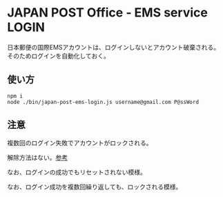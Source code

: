 # JAPAN POST Office - EMS service LOGIN

日本郵便の国際EMSアカウントは、ログインしないとアカウント破棄される。そのためログインを自動化しておく。

## 使い方
```shell
npm i 
node ./bin/japan-post-ems-login.js username@gmail.com P@ssWord 
```


## 注意

複数回のログイン失敗でアカウントがロックされる。

解除方法はない。[参考](https://www.post.japanpost.jp/intmypage/faq/013.html)

なお、ログインの成功でもリセットされない模様。

なお、ログイン成功を複数回繰り返しても、ロックされる模様。